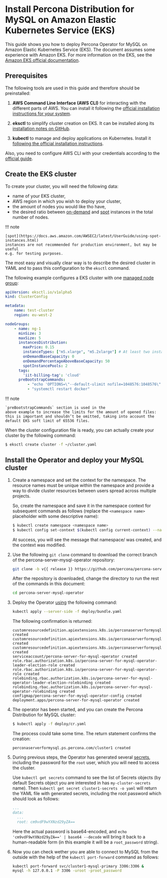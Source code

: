 # Install Percona Distribution for MySQL on Amazon Elastic Kubernetes Service (EKS)

This guide shows you how to deploy Percona Operator for MySQL on Amazon Elastic Kubernetes Service (EKS). The document assumes some experience with Amazon EKS. For more information on the EKS, see the [Amazon EKS official documentation](https://aws.amazon.com/eks/).

## Prerequisites

The following tools are used in this guide and therefore should be preinstalled:

1. **AWS Command Line Interface (AWS CLI)** for interacting with the different
    parts of AWS. You can install it following the [official installation instructions for your system](https://docs.aws.amazon.com/cli/latest/userguide/cli-chap-install.html).

2. **eksctl** to simplify cluster creation on EKS. It can be installed
    along its [installation notes on GitHub](https://github.com/weaveworks/eksctl#installation).

3. **kubectl**  to manage and deploy applications on Kubernetes. Install
    it [following the official installation instructions](https://kubernetes.io/docs/tasks/tools/install-kubectl/).

Also, you need to configure AWS CLI with your credentials according to the [official guide](https://docs.aws.amazon.com/cli/latest/userguide/cli-chap-configure.html).

## Create the EKS cluster

To create your cluster, you will need the following data:

* name of your EKS cluster,
* AWS region in which you wish to deploy your cluster,
* the amount of nodes you would like tho have,
* the desired ratio between [on-demand](https://docs.aws.amazon.com/AWSEC2/latest/UserGuide/ec2-on-demand-instances.html)
    and [spot](https://docs.aws.amazon.com/AWSEC2/latest/UserGuide/using-spot-instances.html)
    instances in the total number of nodes.

!!! note

    [spot](https://docs.aws.amazon.com/AWSEC2/latest/UserGuide/using-spot-instances.html)
    instances are not recommended for production environment, but may be useful
    e.g. for testing purposes.

The most easy and visually clear way is to describe the desired cluster in YAML
and to pass this configuration to the `eksctl` command.

The following example configures a EKS cluster with one [managed node group](https://docs.aws.amazon.com/eks/latest/userguide/managed-node-groups.html):

```yaml
apiVersion: eksctl.io/v1alpha5
kind: ClusterConfig

metadata:
    name: test-cluster
    region: eu-west-2

nodeGroups:
    - name: ng-1
      minSize: 3
      maxSize: 5
      instancesDistribution:
        maxPrice: 0.15
        instanceTypes: ["m5.xlarge", "m5.2xlarge"] # At least two instance types should be specified
        onDemandBaseCapacity: 0
        onDemandPercentageAboveBaseCapacity: 50
        spotInstancePools: 2
      tags:
        'iit-billing-tag': 'cloud'
      preBootstrapCommands:
          - "echo 'OPTIONS=\"--default-ulimit nofile=1048576:1048576\"' >> /etc/sysconfig/docker"
          - "systemctl restart docker"
```

!!! note

    `preBootstrapCommands` section is used in the
    above example to increase the limits for the amount of opened files:
    this is important and shouldn’t be omitted, taking into account the
    default EKS soft limit of 65536 files.

When the cluster configuration file is ready, you can actually create your cluster
by the following command:

```bash
$ eksctl create cluster -f ~/cluster.yaml
```

## Install the Operator and deploy your MySQL cluster

1. Create a namespace and set the context for the namespace. The resource names must be unique within the namespace and provide a way to divide cluster resources between users spread across multiple projects.

    So, create the namespace and save it in the namespace context for subsequent commands as follows (replace the `<namespace name>` placeholder with some descriptive name):

    ```bash
    $ kubectl create namespace <namespace name>
    $ kubectl config set-context $(kubectl config current-context) --namespace=<namespace name>
    ```

    At success, you will see the message that namespace/<namespace name> was created, and the context was modified.

2. Use the following `git clone` command to download the correct branch of the percona-server-mysql-operator repository:

    ```bash
    git clone -b v{{ release }} https://github.com/percona/percona-server-mysql-operator
    ```

    After the repository is downloaded, change the directory to run the rest of the commands in this document:

    ```bash
    cd percona-server-mysql-operator
    ```

3. Deploy the Operator [using](https://kubernetes.io/docs/reference/using-api/server-side-apply/) the following command:

    ```bash
    kubectl apply --server-side -f deploy/bundle.yaml
    ```

    The following confirmation is returned:

    ```text
    customresourcedefinition.apiextensions.k8s.io/perconaserverformysqlbackups.ps.percona.com created
    customresourcedefinition.apiextensions.k8s.io/perconaserverformysqlrestores.ps.percona.com created
    customresourcedefinition.apiextensions.k8s.io/perconaserverformysqls.ps.percona.com created
    serviceaccount/percona-server-for-mysql-operator created
    role.rbac.authorization.k8s.io/percona-server-for-mysql-operator-leader-election-role created
    role.rbac.authorization.k8s.io/percona-server-for-mysql-operator-role created
    rolebinding.rbac.authorization.k8s.io/percona-server-for-mysql-operator-leader-election-rolebinding created
    rolebinding.rbac.authorization.k8s.io/percona-server-for-mysql-operator-rolebinding created
    configmap/percona-server-for-mysql-operator-config created
    deployment.apps/percona-server-for-mysql-operator created
    ```

4. The operator has been started, and you can create the Percona Distribution
    for MySQL cluster:

    ```bash
    $ kubectl apply -f deploy/cr.yaml
    ```

    The process could take some time.
    The return statement confirms the creation:

    ```text
    perconaserverformysql.ps.percona.com/cluster1 created
    ```

5. During previous steps, the Operator has generated several [secrets](https://kubernetes.io/docs/concepts/configuration/secret/), including the password for the `root` user, which you will need to access the cluster.

    Use `kubectl get secrets` command to see the list of Secrets objects (by default Secrets object you are      interested in has `my-cluster-secrets` name). Then `kubectl get secret cluster1-secrets -o yaml` will return the YAML file with generated secrets, including the root password which should look as follows:

    ```yaml
    ...
    data:
      ...
      root: cm9vdF9wYXNzd29yZA==
    ```

    Here the actual password is base64-encoded, and `echo 'cm9vdF9wYXNzd29yZA==' | base64 --decode` will bring it back to a human-readable form (in this example it will be a `root_password` string).

6. Now you can check wether you are able to connect to MySQL from the outside
    with the help of the `kubectl port-forward` command as follows:

    ```bash
    kubectl port-forward svc/cluster1-mysql-primary 3306:3306 &
    mysql -h 127.0.0.1 -P 3306 -uroot -proot_password
    ```
